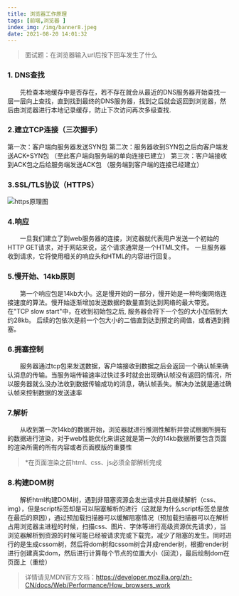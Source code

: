 ```yaml
---
title: 浏览器工作原理
tags: [前端,浏览器 ]
index_img: /img/banner8.jpeg
date: 2021-08-20 14:01:32
---
```

>面试题：在浏览器输入url后按下回车发生了什么

### 1. DNS查找
&emsp;&emsp;先检查本地缓存中是否存在，若不存在就会从最近的DNS服务器开始查找一层一层向上查找，直到找到最终的DNS服务器，找到之后就会返回到浏览器，然后由浏览器进行本地记录缓存，防止下次访问再次多级查找.
### 2.建立TCP连接（三次握手）
第一次：客户端向服务器发送SYN包
第二次：服务器收到SYN包之后向客户端发送ACK+SYN包    （至此客户端向服务端的单向连接已建立）
第三次：客户端接收到ACK包之后给服务端发送ACK包            （服务端到客户端的连接已经建立）
### 3.SSL/TLS协议（HTTPS）
![https原理图](/img/https.png)
### 4.响应
&emsp;&emsp;一旦我们建立了到web服务器的连接，浏览器就代表用户发送一个初始的HTTP GET请求，对于网站来说，这个请求通常是一个HTML文件。 一旦服务器收到请求，它将使用相关的响应头和HTML的内容进行回复。
### 5.慢开始、14kb原则
&emsp;&emsp;第一个响应包是14kb大小。这是慢开始的一部分，慢开始是一种均衡网络连接速度的算法。慢开始逐渐增加发送数据的数量直到达到网络的最大带宽。在"TCP slow start"中，在收到初始包之后, 服务器会将下一个包的大小加倍到大约28kb。 后续的包依次是前一个包大小的二倍直到达到预定的阈值，或者遇到拥塞。
### 6.拥塞控制
&emsp;&emsp;服务器通过tcp包来发送数据，客户端接收到数据之后会返回一个确认帧来确认消息的传输。当服务端传输速率过快过多时就会出现确认帧没有返回的情况，所以服务器就么没办法收到数据传输成功的消息，确认帧丢失。解决办法就是通过确认帧来控制数据的发送速率
### 7.解析
&emsp;&emsp;从收到第一次14kb的数据开始，浏览器就进行推测性解析并尝试根据所拥有的数据进行渲染，对于web性能优化来讲这就是第一次的14kb数据所要包含页面的渲染所需的所有内容或者页面模版的重要性
> *在页面渲染之前html、css、js必须全部解析完成
### 8.构建DOM树
&emsp;&emsp;解析html构建DOM树，遇到非阻塞资源会发出请求并且继续解析（css、img），但是script标签却是可以阻塞解析的进行（这就是为什么script标签总是放在最后的原因），通过预加载扫描器可以缓解阻塞情况（预加载扫描器可以在解析占用浏览器主进程的时候，扫描css、图片、字体等进行高级资源优先请求），当浏览器解析到资源的时候可能已经被请求完或下载完，减少了阻塞的发生。同时进行的是生成cssom树，然后将dom树和cssom树合并成render树，根据render树进行创建真实dom，然后进行计算每个节点的位置大小（回流），最后绘制dom在页面上（重绘）
>详情请见MDN官方文档：https://developer.mozilla.org/zh-CN/docs/Web/Performance/How_browsers_work